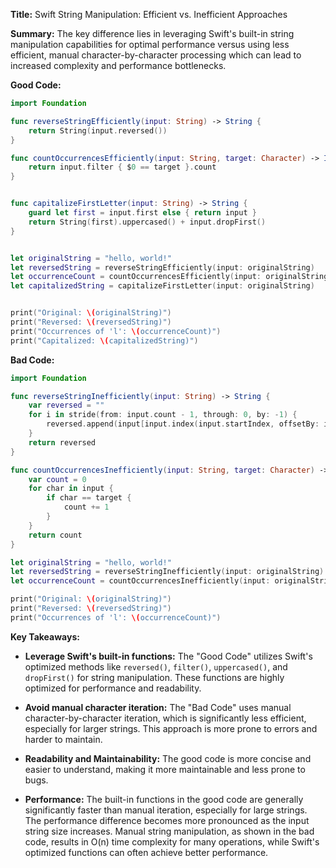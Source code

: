 **Title:** Swift String Manipulation: Efficient vs. Inefficient Approaches

**Summary:**  The key difference lies in leveraging Swift's built-in string manipulation capabilities for optimal performance versus using less efficient, manual character-by-character processing which can lead to increased complexity and performance bottlenecks.


**Good Code:**

```swift
import Foundation

func reverseStringEfficiently(input: String) -> String {
    return String(input.reversed())
}

func countOccurrencesEfficiently(input: String, target: Character) -> Int {
    return input.filter { $0 == target }.count
}


func capitalizeFirstLetter(input: String) -> String {
    guard let first = input.first else { return input }
    return String(first).uppercased() + input.dropFirst()
}


let originalString = "hello, world!"
let reversedString = reverseStringEfficiently(input: originalString)
let occurrenceCount = countOccurrencesEfficiently(input: originalString, target: "l")
let capitalizedString = capitalizeFirstLetter(input: originalString)


print("Original: \(originalString)")
print("Reversed: \(reversedString)")
print("Occurrences of 'l': \(occurrenceCount)")
print("Capitalized: \(capitalizedString)")

```

**Bad Code:**

```swift
import Foundation

func reverseStringInefficiently(input: String) -> String {
    var reversed = ""
    for i in stride(from: input.count - 1, through: 0, by: -1) {
        reversed.append(input[input.index(input.startIndex, offsetBy: i)])
    }
    return reversed
}

func countOccurrencesInefficiently(input: String, target: Character) -> Int {
    var count = 0
    for char in input {
        if char == target {
            count += 1
        }
    }
    return count
}

let originalString = "hello, world!"
let reversedString = reverseStringInefficiently(input: originalString)
let occurrenceCount = countOccurrencesInefficiently(input: originalString, target: "l")

print("Original: \(originalString)")
print("Reversed: \(reversedString)")
print("Occurrences of 'l': \(occurrenceCount)")
```

**Key Takeaways:**

* **Leverage Swift's built-in functions:** The "Good Code" utilizes Swift's optimized methods like `reversed()`, `filter()`, `uppercased()`, and `dropFirst()` for string manipulation. These functions are highly optimized for performance and readability.

* **Avoid manual character iteration:** The "Bad Code" uses manual character-by-character iteration, which is significantly less efficient, especially for larger strings.  This approach is more prone to errors and harder to maintain.

* **Readability and Maintainability:** The good code is more concise and easier to understand, making it more maintainable and less prone to bugs.

* **Performance:** The built-in functions in the good code are generally significantly faster than manual iteration, especially for large strings.  The performance difference becomes more pronounced as the input string size increases.  Manual string manipulation, as shown in the bad code, results in O(n) time complexity for many operations, while Swift's optimized functions can often achieve better performance.


